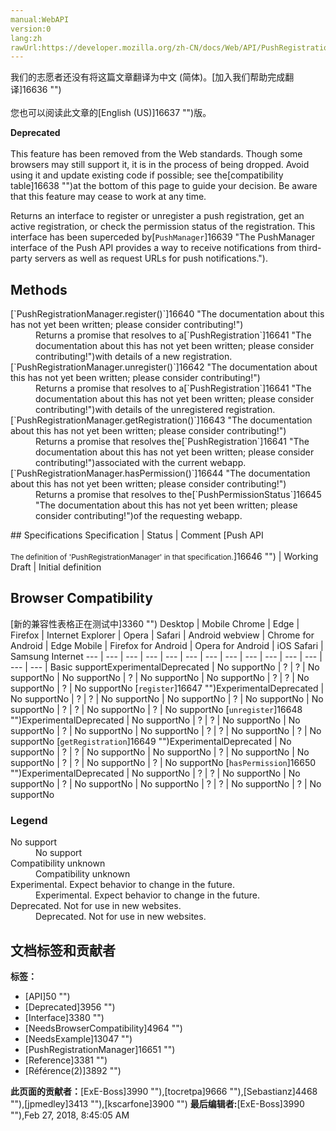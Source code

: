 ```yaml
---
manual:WebAPI
version:0
lang:zh
rawUrl:https://developer.mozilla.org/zh-CN/docs/Web/API/PushRegistrationManager
---
```




<bdi>我们的志愿者还没有将这篇文章翻译为<bdi>中文 (简体)</bdi>。[加入我们帮助完成翻译]16636 "")<br></br>您也可以阅读此文章的[English (US)]16637 "")版。</bdi>






**Deprecated**<br></br>This feature has been removed from the Web standards. Though some browsers may still support it, it is in the process of being dropped. Avoid using it and update existing code if possible; see the[compatibility table]16638 "")at the bottom of this page to guide your decision. Be aware that this feature may cease to work at any time.





Returns an interface to register or unregister a push registration, get an active registration, or check the permission status of the registration. This interface has been superceded by[`PushManager`]16639 "The PushManager interface of the Push API provides a way to receive notifications from third-party servers as well as request URLs for push notifications.").


## Methods<a name="Methods"></a>
<dl><dt>[`PushRegistrationManager.register()`]16640 "The documentation about this has not yet been written; please consider contributing!")</dt><dd>Returns a promise that resolves to a[`PushRegistration`]16641 "The documentation about this has not yet been written; please consider contributing!")with details of a new registration.</dd><dt>[`PushRegistrationManager.unregister()`]16642 "The documentation about this has not yet been written; please consider contributing!")</dt><dd>Returns a promise that resolves to a[`PushRegistration`]16641 "The documentation about this has not yet been written; please consider contributing!")with details of the unregistered registration.</dd><dt>[`PushRegistrationManager.getRegistration()`]16643 "The documentation about this has not yet been written; please consider contributing!")</dt><dd>Returns a promise that resolves the[`PushRegistration`]16641 "The documentation about this has not yet been written; please consider contributing!")associated with the current webapp.</dd><dt>[`PushRegistrationManager.hasPermission()`]16644 "The documentation about this has not yet been written; please consider contributing!")</dt><dd>Returns a promise that resolves to the[`PushPermissionStatus`]16645 "The documentation about this has not yet been written; please consider contributing!")of the requesting webapp.</dd></dl>
## Specifications<a name="Specifications"></a>
Specification | Status | Comment 
[Push API<br></br><small>The definition of &#39;PushRegistrationManager&#39; in that specification.</small>]16646 "") | Working Draft | Initial definition 


## Browser Compatibility<a name="Browser_Compatibility"></a>
[新的兼容性表格正在测试中<i></i>]3360 "")
<abbr>Desktop<i></i></abbr> | <abbr>Mobile<i></i></abbr> 
<abbr>Chrome<i></i></abbr> | <abbr>Edge<i></i></abbr> | <abbr>Firefox<i></i></abbr> | <abbr>Internet Explorer<i></i></abbr> | <abbr>Opera<i></i></abbr> | <abbr>Safari<i></i></abbr> | <abbr>Android webview<i></i></abbr> | <abbr>Chrome for Android<i></i></abbr> | <abbr>Edge Mobile<i></i></abbr> | <abbr>Firefox for Android<i></i></abbr> | <abbr>Opera for Android<i></i></abbr> | <abbr>iOS Safari<i></i></abbr> | <abbr>Samsung Internet<i></i></abbr> 
 ---  |  ---  |  ---  |  ---  |  ---  |  ---  |  ---  |  ---  |  ---  |  ---  |  ---  |  ---  |  ---  |  ---  | 
Basic support<abbr>Experimental<i></i></abbr><abbr>Deprecated<i></i></abbr> | <abbr>No support</abbr>No | <abbr>?</abbr> | <abbr>?</abbr> | <abbr>No support</abbr>No | <abbr>No support</abbr>No | <abbr>?</abbr> | <abbr>No support</abbr>No | <abbr>No support</abbr>No | <abbr>?</abbr> | <abbr>?</abbr> | <abbr>No support</abbr>No | <abbr>?</abbr> | <abbr>No support</abbr>No 
[`register`]16647 "")<abbr>Experimental<i></i></abbr><abbr>Deprecated<i></i></abbr> | <abbr>No support</abbr>No | <abbr>?</abbr> | <abbr>?</abbr> | <abbr>No support</abbr>No | <abbr>No support</abbr>No | <abbr>?</abbr> | <abbr>No support</abbr>No | <abbr>No support</abbr>No | <abbr>?</abbr> | <abbr>?</abbr> | <abbr>No support</abbr>No | <abbr>?</abbr> | <abbr>No support</abbr>No 
[`unregister`]16648 "")<abbr>Experimental<i></i></abbr><abbr>Deprecated<i></i></abbr> | <abbr>No support</abbr>No | <abbr>?</abbr> | <abbr>?</abbr> | <abbr>No support</abbr>No | <abbr>No support</abbr>No | <abbr>?</abbr> | <abbr>No support</abbr>No | <abbr>No support</abbr>No | <abbr>?</abbr> | <abbr>?</abbr> | <abbr>No support</abbr>No | <abbr>?</abbr> | <abbr>No support</abbr>No 
[`getRegistration`]16649 "")<abbr>Experimental<i></i></abbr><abbr>Deprecated<i></i></abbr> | <abbr>No support</abbr>No | <abbr>?</abbr> | <abbr>?</abbr> | <abbr>No support</abbr>No | <abbr>No support</abbr>No | <abbr>?</abbr> | <abbr>No support</abbr>No | <abbr>No support</abbr>No | <abbr>?</abbr> | <abbr>?</abbr> | <abbr>No support</abbr>No | <abbr>?</abbr> | <abbr>No support</abbr>No 
[`hasPermission`]16650 "")<abbr>Experimental<i></i></abbr><abbr>Deprecated<i></i></abbr> | <abbr>No support</abbr>No | <abbr>?</abbr> | <abbr>?</abbr> | <abbr>No support</abbr>No | <abbr>No support</abbr>No | <abbr>?</abbr> | <abbr>No support</abbr>No | <abbr>No support</abbr>No | <abbr>?</abbr> | <abbr>?</abbr> | <abbr>No support</abbr>No | <abbr>?</abbr> | <abbr>No support</abbr>No 


### Legend<a name="Legend"></a>
<dl><dt><abbr>No support</abbr></dt><dd>No support</dd><dt><abbr>Compatibility unknown</abbr></dt><dd>Compatibility unknown</dd><dt><abbr>Experimental. Expect behavior to change in the future.<i></i></abbr></dt><dd>Experimental. Expect behavior to change in the future.</dd><dt><abbr>Deprecated. Not for use in new websites.<i></i></abbr></dt><dd>Deprecated. Not for use in new websites.</dd></dl>




## 文档标签和贡献者
**标签：**
* [API]50 "")
* [Deprecated]3956 "")
* [Interface]3380 "")
* [NeedsBrowserCompatibility]4964 "")
* [NeedsExample]13047 "")
* [PushRegistrationManager]16651 "")
* [Reference]3381 "")
* [Référence(2)]3892 "")

**此页面的贡献者：**[ExE-Boss]3990 ""),[tocretpa]9666 ""),[Sebastianz]4468 ""),[jpmedley]3413 ""),[kscarfone]3900 "")
**最后编辑者:**[ExE-Boss]3990 ""),<time>Feb 27, 2018, 8:45:05 AM</time>



